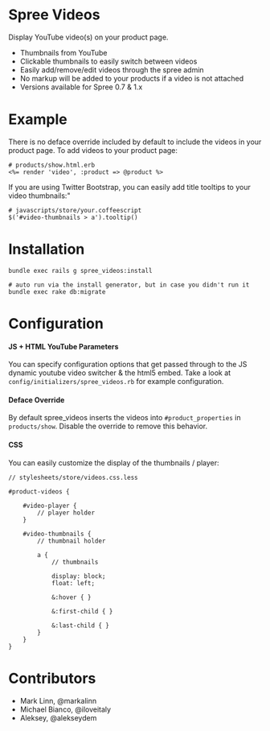 Spree Videos
===========

Display YouTube video(s) on your product page.

* Thumbnails from YouTube
* Clickable thumbnails to easily switch between videos
* Easily add/remove/edit videos through the spree admin
* No markup will be added to your products if a video is not attached
* Versions available for Spree 0.7 & 1.x

Example
=======
There is no deface override included by default to include the videos in your product page. To add videos to your product page:

	# products/show.html.erb
	<%= render 'video', :product => @product %>
	
If you are using Twitter Bootstrap, you can easily add title tooltips to your video thumbnails:"
	
	# javascripts/store/your.coffeescript
	$('#video-thumbnails > a').tooltip()

Installation
============

	bundle exec rails g spree_videos:install
	
	# auto run via the install generator, but in case you didn't run it
	bundle exec rake db:migrate
	
Configuration
=============
#### JS + HTML YouTube Parameters

You can specify configuration options that get passed through to the JS dynamic youtube video switcher & the html5 embed. Take a look at `config/initializers/spree_videos.rb` for example configuration.

#### Deface Override

By default spree_videos inserts the videos into `#product_properties` in `products/show`. Disable the override to remove this behavior.

#### CSS
You can easily customize the display of the thumbnails / player:
	
	// stylesheets/store/videos.css.less
	
	#product-videos {
	
		#video-player {
			// player holder
		}
	
		#video-thumbnails {
			// thumbnail holder
	
			a {
				// thumbnails 
	
				display: block;
				float: left;
	
				&:hover { }
				
				&:first-child { }
				
				&:last-child { }
			}
		}
	}

Contributors
============
* Mark Linn, @markalinn
* Michael Bianco, @iloveitaly
* Aleksey, @alekseydem
